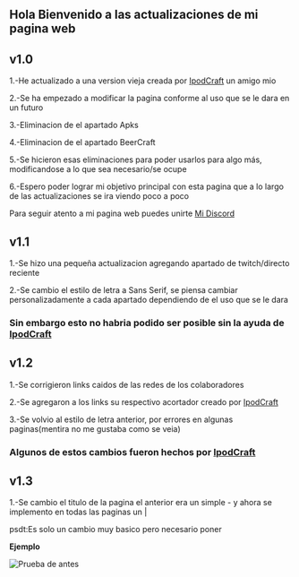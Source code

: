 ## Hola Bienvenido a las actualizaciones de mi pagina web 


## v1.0

1.-He actualizado a una version vieja creada por [IpodCraft](https://jp467.pages.dev/?url=icgh) un amigo mio

2.-Se ha empezado a modificar la pagina conforme al uso que se le dara en un futuro

3.-Eliminacion de el apartado Apks

4.-Eliminacion de el apartado BeerCraft

5.-Se hicieron esas eliminaciones para poder usarlos para algo más, modificandose a lo que sea necesario/se ocupe

6.-Espero poder lograr mi objetivo principal con esta pagina que a lo largo de las actualizaciones se ira viendo poco a poco

Para seguir atento a mi pagina web puedes unirte [Mi Discord](https://jp467.pages.dev/?url=jpdc)

## v1.1

1.-Se hizo una pequeña actualizacion agregando apartado de twitch/directo reciente

2.-Se cambio el estilo de letra a Sans Serif, se piensa cambiar personalizadamente a cada apartado dependiendo de el uso que se le dara

### Sin embargo esto no habria podido ser posible sin la ayuda de [IpodCraft](https://jp467.pages.dev/?url=icgh)

## v1.2

1.-Se corrigieron links caidos de las redes de los colaboradores

2.-Se agregaron a los links su respectivo acortador creado por [IpodCraft](https://jp467.pages.dev/?url=icgh)

3.-Se volvio al estilo de letra anterior, por errores en algunas paginas(mentira no me gustaba como se veia)

### Algunos de estos cambios fueron hechos por [IpodCraft](https://jp467.pages.dev/?url=icgh)

## v1.3

1.-Se cambio el titulo de la pagina el anterior era un simple - y ahora se implemento en todas las paginas un |

psdt:Es solo un cambio muy basico pero necesario poner 

**Ejemplo**

![Prueba de antes](https://juanpaz467.pages.dev/assets/imagenes/actualizacion.png)
